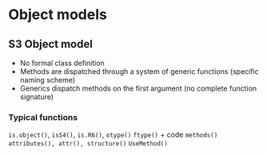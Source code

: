 # Object models


## S3 Object model
- No formal class definition
- Methods are dispatched through a system of generic functions (specific naming scheme)
- Generics dispatch methods on the first argument (no complete function signature)

### Typical functions
```is.object()```, ```isS4()```, ```is.R6()```, ```otype()```
```ftype()``` + code
```methods()```
```attributes(), attr(), structure()```
```UseMethod()```

